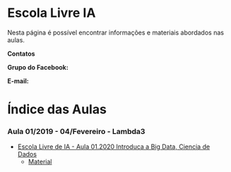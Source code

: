 # Escola Livre IA

Nesta página é possível encontrar informações e materiais abordados nas aulas.

**Contatos**

**Grupo do Facebook:** 

**E-mail:**

# Índice das Aulas

	
### Aula 01/2019 - 04/Fevereiro - Lambda3

- [Escola Livre de IA - Aula 01.2020 Introduca a Big Data, Ciencia de Dados]()
	- [Material](https://github.com/escolalivre-ia/aulas/blob/master/01_aula/Escola%20Livre%20de%20IA%20-%20Aula%2001.2020%20Introduca%20a%20Big%20Data%2C%20Ciencia%20de%20Dados.pdf) 


